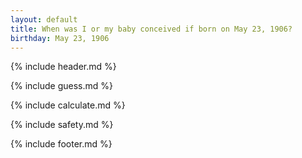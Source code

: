 ```yaml
---
layout: default
title: When was I or my baby conceived if born on May 23, 1906?
birthday: May 23, 1906
---
```


{% include header.md %}

{% include guess.md %}

{% include calculate.md %}

{% include safety.md %}

{% include footer.md %}



